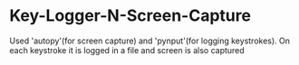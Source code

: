 # Key-Logger-N-Screen-Capture
Used 'autopy'(for screen capture) and 'pynput'(for logging keystrokes).
On each keystroke it is logged in a file and screen is also captured
